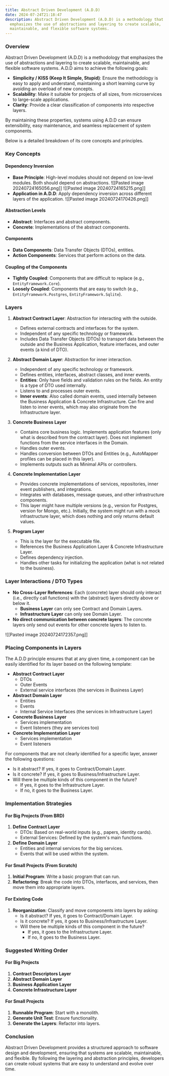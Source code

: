 ```yaml
---
title: Abstract Driven Development (A.D.D)
date: 2024-07-24T21:18:47
description: Abstract Driven Development (A.D.D) is a methodology that
  emphasizes the use of abstractions and layering to create scalable,
  maintainable, and flexible software systems.
---
```


### Overview

Abstract Driven Development (A.D.D) is a methodology that emphasizes the use of abstractions and layering to create scalable, maintainable, and flexible software systems. A.D.D aims to achieve the following goals:

- **Simplicity / KISS (Keep It Simple, Stupid)**: Ensure the methodology is easy to apply and understand, maintaining a short learning curve by avoiding an overload of new concepts.
- **Scalability**: Make it suitable for projects of all sizes, from microservices to large-scale applications.
- **Clarity**: Provide a clear classification of components into respective layers.

By maintaining these properties, systems using A.D.D can ensure extensibility, easy maintenance, and seamless replacement of system components.

Below is a detailed breakdown of its core concepts and principles.

### Key Concepts

#### Dependency Inversion

- **Base Principle**: High-level modules should not depend on low-level modules. Both should depend on abstractions.
  ![[Pasted image 20240724165056.png]]
  ![[Pasted image 20240724165215.png]]
- **Application in A.D.D**: Apply dependency inversion across different layers of the application.
![[Pasted image 20240724170426.png]]
#### Abstraction Levels

- **Abstract**: Interfaces and abstract components.
- **Concrete**: Implementations of the abstract components.

#### Components

- **Data Components**: Data Transfer Objects (DTOs), entities.
- **Action Components**: Services that perform actions on the data.

#### Coupling of the Components

- **Tightly Coupled**: Components that are difficult to replace (e.g., `EntityFramework.Core`).
- **Loosely Coupled**: Components that are easy to switch (e.g., `EntityFramework.Postgres`, `EntityFramework.Sqlite`).

### Layers

1. **Abstract Contract Layer**: Abstraction for interacting with the outside.
    - Defines external contracts and interfaces for the system.
    - Independent of any specific technology or framework.
    - Includes Data Transfer Objects (DTOs) to transport data between the outside and the Business Application, feature interfaces, and outer events (a kind of DTO).

2. **Abstract Domain Layer**: Abstraction for inner interaction.
    - Independent of any specific technology or framework.
    - Defines entities, interfaces, abstract classes, and inner events.
    - **Entities**: Only have fields and validation rules on the fields. An entity is a type of DTO used internally.
    - Listens to and processes outer events.
    - **Inner events**: Also called domain events, used internally between the Business Application & Concrete Infrastructure. Can fire and listen to inner events, which may also originate from the Infrastructure layer.

3. **Concrete Business Layer**
    - Contains core business logic. Implements application features (only what is described from the contract layer). Does not implement functions from the service interfaces in the Domain.
    - Handles outer events.
    - Handles conversion between DTOs and Entities (e.g., AutoMapper profiles can be placed in this layer).
    - Implements outputs such as Minimal APIs or controllers.

4. **Concrete Implementation Layer**
    - Provides concrete implementations of services, repositories, inner event publishers, and integrations.
    - Integrates with databases, message queues, and other infrastructure components.
    - This layer might have multiple versions (e.g., version for Postgres, version for Mongo, etc.). Initially, the system might run with a mock infrastructure layer, which does nothing and only returns default values.

5. **Program Layer**
    - This is the layer for the executable file.
    - References the Business Application Layer & Concrete Infrastructure Layer.
    - Defines dependency injection.
    - Handles other tasks for initializing the application (what is not related to the business).

### Layer Interactions / DTO Types

- **No Cross-Layer References**: Each (concrete) layer should only interact (i.e., directly call functions) with the (abstract) layers directly above or below it.
    - **Business Layer** can only see Contract and Domain Layers.
    - **Infrastructure Layer** can only see Domain Layer.
- **No direct communication between concrete layers**: The concrete layers only send out events for other concrete layers to listen to.

![[Pasted image 20240724172357.png]]

### Placing Components in Layers

The A.D.D principle ensures that at any given time, a component can be easily identified for its layer based on the following template:
- **Abstract Contract Layer**
  - DTOs
  - Outer Events
  - External service interfaces (the services in Business Layer)
- **Abstract Domain Layer**
  - Entities
  - Events
  - Internal Service Interfaces (the services in Infrastructure Layer)
- **Concrete Business Layer**
  - Services implementation
  - Event listeners (they are services too)
- **Concrete Implementation Layer**
  - Services implementation
  - Event listeners

For components that are not clearly identified for a specific layer, answer the following questions:

- Is it abstract? If yes, it goes to Contract/Domain Layer.
- Is it concrete? If yes, it goes to Business/Infrastructure Layer.
- Will there be multiple kinds of this component in the future?
  - If yes, it goes to the Infrastructure Layer.
  - If no, it goes to the Business Layer.

### Implementation Strategies

#### For Big Projects (From BRD)

1. **Define Contract Layer**
   - DTOs: Based on real-world inputs (e.g., papers, identity cards).
   - External Services: Defined by the system's main functions.
2. **Define Domain Layer**
   - Entities and internal services for the big services.
   - Events that will be used within the system.

#### For Small Projects (From Scratch)

1. **Initial Program**: Write a basic program that can run.
2. **Refactoring**: Break the code into DTOs, interfaces, and services, then move them into appropriate layers.

#### For Existing Code

1. **Reorganization**: Classify and move components into layers by asking:
   - Is it abstract? If yes, it goes to Contract/Domain Layer.
   - Is it concrete? If yes, it goes to Business/Infrastructure Layer.
   - Will there be multiple kinds of this component in the future?
     - If yes, it goes to the Infrastructure Layer.
     - If no, it goes to the Business Layer.

### Suggested Writing Order

#### For Big Projects

1. **Contract Descriptors Layer**
2. **Abstract Domain Layer**
3. **Business Application Layer**
4. **Concrete Infrastructure Layer**

#### For Small Projects

1. **Runnable Program**: Start with a monolith.
2. **Generate Unit Test**: Ensure functionality.
3. **Generate the Layers**: Refactor into layers.

### Conclusion

Abstract Driven Development provides a structured approach to software design and development, ensuring that systems are scalable, maintainable, and flexible. By following the layering and abstraction principles, developers can create robust systems that are easy to understand and evolve over time.